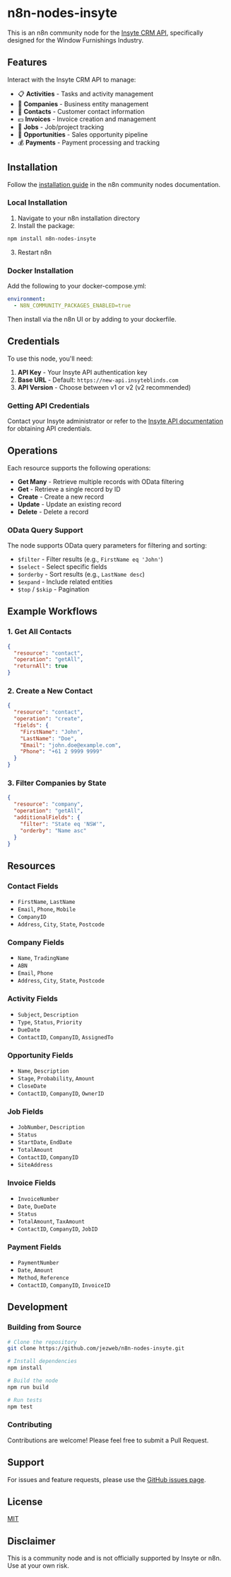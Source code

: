 # n8n-nodes-insyte

This is an n8n community node for the [Insyte CRM API](https://new-api.insyteblinds.com/swagger/index.html), specifically designed for the Window Furnishings Industry.

## Features

Interact with the Insyte CRM API to manage:
- 📋 **Activities** - Tasks and activity management
- 🏢 **Companies** - Business entity management
- 👤 **Contacts** - Customer contact information
- 💵 **Invoices** - Invoice creation and management
- 🔨 **Jobs** - Job/project tracking
- 💼 **Opportunities** - Sales opportunity pipeline
- 💰 **Payments** - Payment processing and tracking

## Installation

Follow the [installation guide](https://docs.n8n.io/integrations/community-nodes/installation/) in the n8n community nodes documentation.

### Local Installation

1. Navigate to your n8n installation directory
2. Install the package:
```bash
npm install n8n-nodes-insyte
```
3. Restart n8n

### Docker Installation

Add the following to your docker-compose.yml:

```yaml
environment:
  - N8N_COMMUNITY_PACKAGES_ENABLED=true
```

Then install via the n8n UI or by adding to your dockerfile.

## Credentials

To use this node, you'll need:

1. **API Key** - Your Insyte API authentication key
2. **Base URL** - Default: `https://new-api.insyteblinds.com`
3. **API Version** - Choose between v1 or v2 (v2 recommended)

### Getting API Credentials

Contact your Insyte administrator or refer to the [Insyte API documentation](https://new-api.insyteblinds.com/swagger/index.html) for obtaining API credentials.

## Operations

Each resource supports the following operations:

- **Get Many** - Retrieve multiple records with OData filtering
- **Get** - Retrieve a single record by ID
- **Create** - Create a new record
- **Update** - Update an existing record
- **Delete** - Delete a record

### OData Query Support

The node supports OData query parameters for filtering and sorting:

- `$filter` - Filter results (e.g., `FirstName eq 'John'`)
- `$select` - Select specific fields
- `$orderby` - Sort results (e.g., `LastName desc`)
- `$expand` - Include related entities
- `$top` / `$skip` - Pagination

## Example Workflows

### 1. Get All Contacts

```json
{
  "resource": "contact",
  "operation": "getAll",
  "returnAll": true
}
```

### 2. Create a New Contact

```json
{
  "resource": "contact",
  "operation": "create",
  "fields": {
    "FirstName": "John",
    "LastName": "Doe",
    "Email": "john.doe@example.com",
    "Phone": "+61 2 9999 9999"
  }
}
```

### 3. Filter Companies by State

```json
{
  "resource": "company",
  "operation": "getAll",
  "additionalFields": {
    "filter": "State eq 'NSW'",
    "orderby": "Name asc"
  }
}
```

## Resources

### Contact Fields
- `FirstName`, `LastName`
- `Email`, `Phone`, `Mobile`
- `CompanyID`
- `Address`, `City`, `State`, `Postcode`

### Company Fields
- `Name`, `TradingName`
- `ABN`
- `Email`, `Phone`
- `Address`, `City`, `State`, `Postcode`

### Activity Fields
- `Subject`, `Description`
- `Type`, `Status`, `Priority`
- `DueDate`
- `ContactID`, `CompanyID`, `AssignedTo`

### Opportunity Fields
- `Name`, `Description`
- `Stage`, `Probability`, `Amount`
- `CloseDate`
- `ContactID`, `CompanyID`, `OwnerID`

### Job Fields
- `JobNumber`, `Description`
- `Status`
- `StartDate`, `EndDate`
- `TotalAmount`
- `ContactID`, `CompanyID`
- `SiteAddress`

### Invoice Fields
- `InvoiceNumber`
- `Date`, `DueDate`
- `Status`
- `TotalAmount`, `TaxAmount`
- `ContactID`, `CompanyID`, `JobID`

### Payment Fields
- `PaymentNumber`
- `Date`, `Amount`
- `Method`, `Reference`
- `ContactID`, `CompanyID`, `InvoiceID`

## Development

### Building from Source

```bash
# Clone the repository
git clone https://github.com/jezweb/n8n-nodes-insyte.git

# Install dependencies
npm install

# Build the node
npm run build

# Run tests
npm test
```

### Contributing

Contributions are welcome! Please feel free to submit a Pull Request.

## Support

For issues and feature requests, please use the [GitHub issues page](https://github.com/jezweb/n8n-nodes-insyte/issues).

## License

[MIT](LICENSE.md)

## Disclaimer

This is a community node and is not officially supported by Insyte or n8n. Use at your own risk.